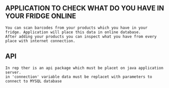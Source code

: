 ## APPLICATION TO CHECK WHAT DO YOU HAVE IN YOUR FRIDGE ONLINE
	You can scan barcodes from your products which you have in your fridge. Application will place this data in online database.
	After adding your products you can inspect what you have from every place with internet connection.
	
    
## API
	In rep ther is an api package which must be placet on java application server.
	in 'connection' variable data must be replacet with parameters to connect to MYSQL database
	
